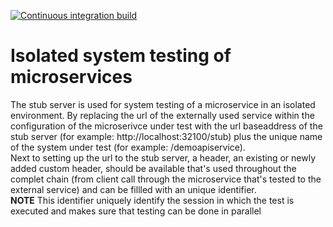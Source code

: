[![Continuous integration build](https://github.com/cympatic/stub/actions/workflows/cympatic.stub.server.ci-build.yml/badge.svg)](https://github.com/cympatic/stub/actions/workflows/cympatic.stub.server.ci-build.yml)
# Isolated system testing of microservices

The stub server is used for system testing of a microservice in an isolated environment. 
By replacing the url of the externally used service within the configuration of the 
microserivce under test with the url baseaddress of the stub server (for example: 
http://localhost:32100/stub) plus the unique name of the system under test (for example: 
/demoapiservice).\
Next to setting up the url to the stub server, a header, an existing or newly added custom header, 
should be available that's used throughout the complet chain (from client call through the 
microservice that's tested to the external service) and can be fillled with an unique 
identifier.\
**NOTE** This identifier uniquely identify the session in which the test is executed and makes
sure that testing can be done in parallel

